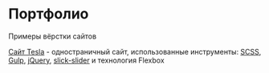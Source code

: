 # Портфолио
Примеры вёрстки сайтов

[Сайт Tesla](https://cristmasbend.github.io/tesla/) - одностраничный сайт, использованные инструменты: [SCSS](https://sass-scss.ru/ "SCSS"), [Gulp](https://gulpjs.com/ "Gulp"), [jQuery](https://code.jquery.com/ "Подключение jQuery"), [slick-slider](https://kenwheeler.github.io/slick/ "Slick") и технология Flexbox
<br>
